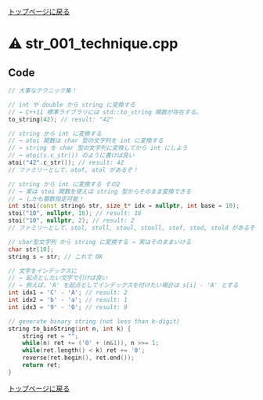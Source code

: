 <!-- Mathjax Support -->
<script type="text/javascript" async
  src="https://cdn.mathjax.org/mathjax/latest/MathJax.js?config=TeX-MML-AM_CHTML">
</script>
<script type="text/javascript" src="https://cdnjs.cloudflare.com/ajax/libs/jquery/3.4.1/jquery.min.js"></script>
<link rel="stylesheet" href="../css/copy-button.css" />
<script type="text/javascript" src="../js/balloons.js"></script>
<script type="text/javascript" src="../js/copy-button.js"></script>



[トップページに戻る](../index.html)

# :warning: str\_001\_technique.cpp

## Code

```cpp
// 大事なテクニック集！

// int や double から string に変換する
// → C++11 標準ライブラリには std::to_string 関数が存在する。
to_string(42); // result: "42"

// string から int に変換する
// → atoi 関数は char 型の文字列を int に変換する
// → string を char 型の文字列に変換してから int にしよう
// → atoi(s.c_str()) のように書けば良い
atoi("42".c_str()); // result: 42
// ファミリーとして、atof, atol があるぞ！

// string から int に変換する その2
// → 実は stoi 関数を使えば string 型からそのまま変換できる
// → しかも基数指定可能！
int stoi(const string& str, size_t* idx = nullptr, int base = 10);
stoi("10", nullptr, 16); // result: 16
stoi("10", nullptr, 2); // result: 2
// ファミリーとして、stol, stoll, stoul, stoull, stof, stod, stold があるぞ！

// char型文字列 から string に変換する → 実はそのままいける
char str[10];
string s = str; // これで OK

// 文字をインデックスに
// → 起点としたい文字で引けば良い
// → 例えば、'A' を起点としてインデックスを付けたい場合は s[i] - 'A' とする
int idx1 = 'C' - 'A'; // result: 2
int idx2 = 'b' - 'a'; // result: 1
int idx3 = '9' - '0'; // result: 9

// generate binary string (not less than k-digit)
string to_binString(int n, int k) {
    string ret = "";
    while(n) ret += ('0' + (n&1)), n >>= 1;
    while(ret.length() < k) ret += '0';
    reverse(ret.begin(), ret.end());
    return ret;
}
```

[トップページに戻る](../index.html)
